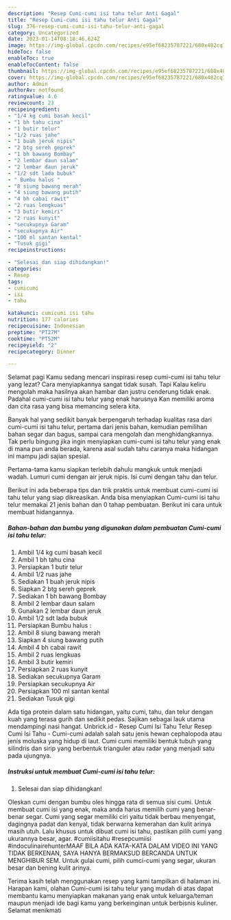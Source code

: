 ```yaml
---
description: "Resep Cumi-cumi isi tahu telur Anti Gagal"
title: "Resep Cumi-cumi isi tahu telur Anti Gagal"
slug: 376-resep-cumi-cumi-isi-tahu-telur-anti-gagal
category: Uncategorized
date: 2023-01-14T08:18:46.624Z
image: https://img-global.cpcdn.com/recipes/e95ef68235787221/680x482cq70/cumi-cumi-isi-tahu-telur-foto-resep-utama.jpg
hideToc: false
enableToc: true
enableTocContent: false
thumbnail: https://img-global.cpcdn.com/recipes/e95ef68235787221/680x482cq70/cumi-cumi-isi-tahu-telur-foto-resep-utama.jpg
cover: https://img-global.cpcdn.com/recipes/e95ef68235787221/680x482cq70/cumi-cumi-isi-tahu-telur-foto-resep-utama.jpg
author: Admin
authorAv: notfound
ratingvalue: 4.6
reviewcount: 23
recipeingredient:
- "1/4 kg cumi basah kecil"
- "1 bh tahu cina"
- "1 butir telur"
- "1/2 ruas jahe"
- "1 buah jeruk nipis"
- "2 btg sereh geprek"
- "1 bh bawang Bombay"
- "2 lembar daun salam"
- "2 lembar daun jeruk"
- "1/2 sdt lada bubuk"
- " Bumbu halus "
- "8 siung bawang merah"
- "4 siung bawang putih"
- "4 bh cabai rawit"
- "2 ruas lengkuas"
- "3 butir kemiri"
- "2 ruas kunyit"
- "secukupnya Garam"
- "secukupnya Air"
- "100 ml santan kental"
- "Tusuk gigi"
recipeinstructions:

- "Selesai dan siap dihidangkan!"
categories:
- Resep
tags:
- cumicumi
- isi
- tahu

katakunci: cumicumi isi tahu 
nutrition: 177 calories
recipecuisine: Indonesian
preptime: "PT27M"
cooktime: "PT52M"
recipeyield: "2"
recipecategory: Dinner

---
```



Selamat pagi Kamu sedang mencari inspirasi resep cumi-cumi isi tahu telur yang lezat? Cara menyiapkannya sangat tidak susah. Tapi Kalau keliru mengolah maka hasilnya akan hambar dan justru cenderung tidak enak. Padahal cumi-cumi isi tahu telur yang enak harusnya Kan memiliki aroma dan cita rasa yang bisa memancing selera kita.


Banyak hal yang sedikit banyak berpengaruh terhadap kualitas rasa dari cumi-cumi isi tahu telur, pertama dari jenis bahan, kemudian pemilihan bahan segar dan bagus, sampai cara mengolah dan menghidangkannya. Tak perlu bingung jika ingin menyiapkan cumi-cumi isi tahu telur yang enak di mana pun anda berada, karena asal sudah tahu caranya maka hidangan ini mampu jadi sajian spesial.

Pertama-tama kamu siapkan terlebih dahulu mangkuk untuk menjadi wadah. Lumuri cumi dengan air jeruk nipis. Isi cumi dengan tahu dan telur.


Berikut ini ada beberapa tips dan trik praktis untuk membuat cumi-cumi isi tahu telur yang siap dikreasikan. Anda bisa menyiapkan Cumi-cumi isi tahu telur memakai 21 jenis bahan dan 0 tahap pembuatan. Berikut ini cara untuk membuat hidangannya.

<!--inarticleads1-->

##### Bahan-bahan dan bumbu yang digunakan dalam pembuatan Cumi-cumi isi tahu telur:

1. Ambil 1/4 kg cumi basah kecil
1. Ambil 1 bh tahu cina
1. Persiapkan 1 butir telur
1. Ambil 1/2 ruas jahe
1. Sediakan 1 buah jeruk nipis
1. Siapkan 2 btg sereh geprek
1. Sediakan 1 bh bawang Bombay
1. Ambil 2 lembar daun salam
1. Gunakan 2 lembar daun jeruk
1. Ambil 1/2 sdt lada bubuk
1. Persiapkan  Bumbu halus :
1. Ambil 8 siung bawang merah
1. Siapkan 4 siung bawang putih
1. Ambil 4 bh cabai rawit
1. Ambil 2 ruas lengkuas
1. Ambil 3 butir kemiri
1. Persiapkan 2 ruas kunyit
1. Sediakan secukupnya Garam
1. Persiapkan secukupnya Air
1. Persiapkan 100 ml santan kental
1. Sediakan Tusuk gigi


Ada tiga protein dalam satu hidangan, yaitu cumi, tahu, dan telur dengan kuah yang terasa gurih dan sedikit pedas. Sajikan sebagai lauk utama mendampingi nasi hangat. Unbrick.id - Resep Cumi Isi Tahu Telur Resep Cumi Isi Tahu - Cumi-cumi adalah salah satu jenis hewan cephalopoda atau jenis moluska yang hidup di laut. Cumi cumi memiliki bentuk tubuh yang silindris dan sirip yang berbentuk trianguler atau radar yang menjadi satu pada ujungnya. 

<!--inarticleads2-->

##### Instruksi untuk membuat Cumi-cumi isi tahu telur:


1. Selesai dan siap dihidangkan!

Oleskan cumi dengan bumbu oles hingga rata di semua sisi cumi. Untuk membuat cumi isi yang enak, maka anda harus memilih cumi yang benar-benar segar. Cumi yang segar memiliki ciri yaitu tidak berbau menyengat, dagingnya padat dan kenyal, tidak berwarna kemerahan dan kulit arinya masih utuh. Lalu khusus untuk dibuat cumi isi tahu, pastikan pilih cumi yang ukurannya besar, agar. #cumiisitahu #resepcumiisi #indoculinairehunterMAAF BILA ADA KATA-KATA DALAM VIDEO INI YANG TIDAK BERKENAN, SAYA HANYA BERMAKSUD BERCANDA UNTUK MENGHIBUR SEM. Untuk gulai cumi, pilih cumci-cumi yang segar, ukuran besar dan bening kulit arinya. 

Terima kasih telah menggunakan resep yang kami tampilkan di halaman ini. Harapan kami, olahan Cumi-cumi isi tahu telur yang mudah di atas dapat membantu kamu menyiapkan makanan yang enak untuk keluarga/teman maupun menjadi ide bagi kamu yang berkeinginan untuk berbisnis kuliner. Selamat menikmati
